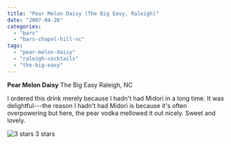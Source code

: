 ```yaml
---
title: "Pear Melon Daisy (The Big Easy, Raleigh)"
date: "2007-04-26"
categories:
  - "bars"
  - "bars-chapel-hill-nc"
tags:
  - "pear-melon-daisy"
  - "raleigh-cocktails"
  - "the-big-easy"
---
```


**Pear Melon Daisy** The Big Easy Raleigh, NC

I ordered this drink merely because I hadn't had Midori in a long time. It was delightful---the reason I hadn't had Midori is because it's often overpowering but here, the pear vodka mellowed it out nicely. Sweet and lovely.




<div class="caption">

![3 stars](http://s3.amazonaws.com/thegourmez-wpmedia/2009/02/rating_avocado1.gif "rating_avocado1") 3 stars</div>

